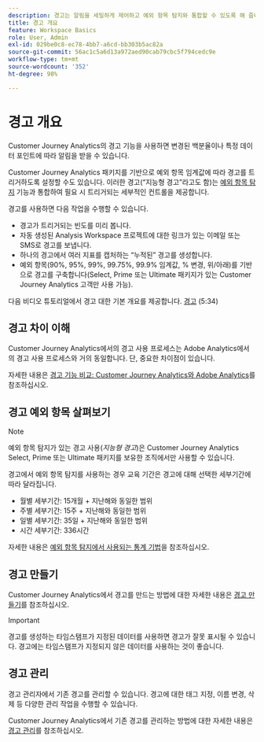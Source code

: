 ```yaml
---
description: 경고는 알림을 세밀하게 제어하고 예외 항목 탐지와 통합할 수 있도록 해 줍니다.
title: 경고 개요
feature: Workspace Basics
role: User, Admin
exl-id: 029be0c8-ec78-4bb7-a6cd-bb303b5ac82a
source-git-commit: 56ac1c5a6d13a972aed90cab79cbc5f794cedc9e
workflow-type: tm+mt
source-wordcount: '352'
ht-degree: 98%

---
```


# 경고 개요

Customer Journey Analytics의 경고 기능을 사용하면 변경된 백분율이나 특정 데이터 포인트에 따라 알림을 받을 수 있습니다.

Customer Journey Analytics 패키지를 기반으로 예외 항목 임계값에 따라 경고를 트리거하도록 설정할 수도 있습니다. 이러한 경고(“지능형 경고”라고도 함)는 [예외 항목 탐지](/help/analysis-workspace/c-anomaly-detection/anomaly-detection.md) 기능과 통합하여 필요 시 트리거되는 세부적인 컨트롤을 제공합니다.

경고를 사용하면 다음 작업을 수행할 수 있습니다.

* 경고가 트리거되는 빈도를 미리 봅니다.
* 자동 생성된 Analysis Workspace 프로젝트에 대한 링크가 있는 이메일 또는 SMS로 경고를 보냅니다.
* 하나의 경고에서 여러 지표를 캡처하는 “누적된” 경고를 생성합니다.
* 예외 항목(90%, 95%, 99%, 99.75%, 99.9% 임계값, % 변경, 위/아래)를 기반으로 경고를 구축합니다(Select, Prime 또는 Ultimate 패키지가 있는 Customer Journey Analytics 고객만 사용 가능).

다음 비디오 튜토리얼에서 경고 대한 기본 개요를 제공합니다. [경고](https://experienceleague.adobe.com/docs/analytics-learn/tutorials/data-science/intelligent-alerts.html?lang=ko) (5:34)

## 경고 차이 이해

Customer Journey Analytics에서의 경고 사용 프로세스는 Adobe Analytics에서의 경고 사용 프로세스와 거의 동일합니다. 단, 중요한 차이점이 있습니다.

자세한 내용은 [경고 기능 비교: Customer Journey Analytics와 Adobe Analytics](/help/components/c-intelligent-alerts/alerts-feature-comparison.md)를 참조하십시오.

## 경고 예외 항목 살펴보기

>[!NOTE]
>
>예외 항목 탐지가 있는 경고 사용(_지능형 경고_)은 Customer Journey Analytics Select, Prime 또는 Ultimate 패키지를 보유한 조직에서만 사용할 수 있습니다.

경고에서 예외 항목 탐지를 사용하는 경우 교육 기간은 경고에 대해 선택한 세부기간에 따라 달라집니다.

* 월별 세부기간: 15개월 + 지난해와 동일한 범위
* 주별 세부기간: 15주 + 지난해와 동일한 범위
* 일별 세부기간: 35일 + 지난해와 동일한 범위
* 시간 세부기간: 336시간

자세한 내용은 [예외 항목 탐지에서 사용되는 통계 기법](/help/analysis-workspace/c-anomaly-detection/statistics-anomaly-detection.md)을 참조하십시오.

## 경고 만들기

Customer Journey Analytics에서 경고를 만드는 방법에 대한 자세한 내용은 [경고 만들기](/help/components/c-intelligent-alerts/alert-builder.md)를 참조하십시오.

>[!IMPORTANT]
>
>경고를 생성하는 타임스탬프가 지정된 데이터를 사용하면 경고가 잘못 표시될 수 있습니다. 경고에는 타임스탬프가 지정되지 않은 데이터를 사용하는 것이 좋습니다.

## 경고 관리

경고 관리자에서 기존 경고를 관리할 수 있습니다. 경고에 대한 태그 지정, 이름 변경, 삭제 등 다양한 관리 작업을 수행할 수 있습니다.

Customer Journey Analytics에서 기존 경고를 관리하는 방법에 대한 자세한 내용은 [경고 관리](/help/components/c-intelligent-alerts/alert-manager.md)를 참조하십시오.
